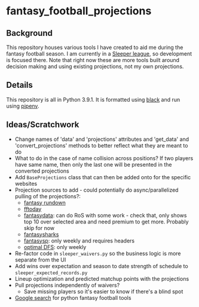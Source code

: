 # fantasy_football_projections

## Background
This repository houses various tools I have created to aid me during the fantasy football season. I am currently in a [Sleeper league](https://www.sleeper.app), so development is focused there. Note that right now these are more tools built around decision making and using existing projections, not my own projections.

## Details
This repository is all in Python 3.9.1. It is formatted using [black](https://github.com/psf/black) and run using [pipenv](https://github.com/pypa/pipenv).

## Ideas/Scratchwork
- Change names of 'data' and 'projections' attributes and 'get_data' and 'convert_projections' methods to better reflect what they are meant to do
- What to do in the case of name collision across positions? If two players have same name, then only the last one will be presented in the converted projections
- Add `BaseProjections` class that can then be added onto for the specific websites
- Projection sources to add - could potentially do async/parallelized pulling of the projections?:
	- [fantasy rundown](https://fantasyrundown.com/weekly-football-rankings/)
	- [fftoday](https://www.fftoday.com/rankings/playerwkproj.php?&PosID=20)
	- [fantasydata](https://fantasydata.com/nfl/fantasy-football-weekly-projections): can do RoS with some work - check that, only shows top 10 over selected area and need premium to get more. Probably skip for now
	- [fantasysharks](https://www.fantasysharks.com/apps/Projections/SeasonProjections.php?pos=RB)
	- [fantasysp](https://www.fantasysp.com/projections/football/weekly/RB): only weekly and requires headers
	- [optimal DFS](https://optimaldfs.app/nfl/weekly-projections/flex): only weekly
- Re-factor code in `sleeper_waivers.py` so the business logic is more separate from the UI
- Add wins over expectation and season to date strength of schedule to `sleeper_expected_records.py`
- Lineup optimization and predicted matchup points with the projections
- Pull projections independently of waivers?
	- Save missing players so it's easier to know if there's a blind spot
- [Google search](https://www.google.com/search?q=fantasy+football+python&rlz=1C5CHFA_enUS873&oq=fantasy+football+python&aqs=chrome..69i57.3426j0j1&sourceid=chrome&ie=UTF-8) for python fantasy football tools
